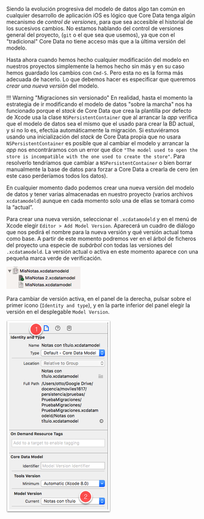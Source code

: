 
Siendo la evolución progresiva del modelo de datos algo tan común en cualquier desarrollo de aplicación iOS es lógico que Core Data tenga algún mecanismo de *control de versiones*, para que sea accesible el historial de los sucesivos cambios. No estamos hablando del control de versiones general del proyecto, (`git` o el que sea que usemos), ya que con el "tradicional" Core Data no tiene acceso más que a la última versión del modelo.

Hasta ahora cuando hemos hecho cualquier modificación del modelo en nuestros proyectos simplemente la hemos hecho sin más y en su caso hemos guardado los cambios con `Cmd-S`. Pero esta no es la forma más adecuada de hacerlo. Lo que debemos hacer es especificar que queremos *crear una nueva versión* del modelo.

!!! Warning "Migraciones sin versionado"
    En realidad, hasta el momento la estrategia de ir modificando el modelo de datos "sobre la marcha" nos ha funcionado porque el *stack* de Core Data que crea la plantilla por defecto de Xcode usa la clase `NSPersistentContainer` que al arrancar la *app* verifica que el modelo de datos sea el mismo que el usado para crear la BD actual, y si no lo es, efectúa automáticamente la migración. 
    Si estuviéramos usando una inicialización del *stack* de Core Data propia que no usara `NSPersistentContainer` es posible que al cambiar el modelo y arrancar la *app* nos encontráramos con un error que dice `"The model used to open the store is incompatible with the one used to create the store"`. Para resolverlo tendríamos que cambiar a `NSPersistentContainer` o bien borrar manualmente la base de datos para forzar a Core Data a crearla de cero (en este caso perderíamos todos los datos).

En cualquier momento dado podemos crear una nueva versión del modelo de datos y tener varias almacenadas en nuestro proyecto (varios archivos `xcdatamodeld`) aunque en cada momento solo una de ellas se tomará como la “actual”.

Para crear una nueva versión, seleccionar el `.xcdatamodeld` y en el menú de Xcode elegir `Editor > Add Model Version`. Aparecerá un cuadro de diálogo que nos pedirá el nombre para la nueva versión y qué versión actual toma como base. A partir de este momento podremos ver en el árbol de ficheros del proyecto una especie de *subárbol* con todas las versiones del `.xcdatamodeld`. La versión actual o activa en este momento aparece con una pequeña marca verde de verificación.

 ![](img/versiones_modelos.png)

Para cambiar de versión activa, en el panel de la derecha, pulsar sobre el primer icono (`Identity and type`), y en la parte inferior del panel elegir la versión en el desplegable `Model Version`.

![](img/version_actual.png)
